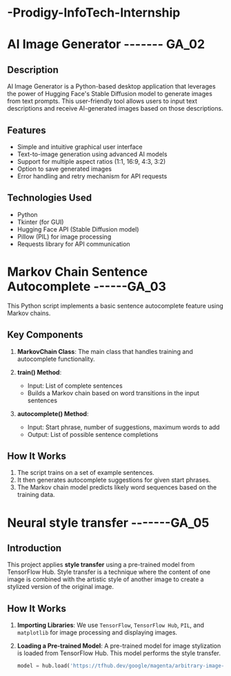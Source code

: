 # -Prodigy-InfoTech-Internship

# AI Image Generator ------- GA_02

## Description

AI Image Generator is a Python-based desktop application that leverages the power of Hugging Face's Stable Diffusion model to generate images from text prompts. This user-friendly tool allows users to input text descriptions and receive AI-generated images based on those descriptions.

## Features

- Simple and intuitive graphical user interface
- Text-to-image generation using advanced AI models
- Support for multiple aspect ratios (1:1, 16:9, 4:3, 3:2)
- Option to save generated images
- Error handling and retry mechanism for API requests

## Technologies Used

- Python
- Tkinter (for GUI)
- Hugging Face API (Stable Diffusion model)
- Pillow (PIL) for image processing
- Requests library for API communication

# Markov Chain Sentence Autocomplete ------GA_03

This Python script implements a basic sentence autocomplete feature using Markov chains.

## Key Components

1. **MarkovChain Class**: The main class that handles training and autocomplete functionality.

2. **train() Method**: 
   - Input: List of complete sentences
   - Builds a Markov chain based on word transitions in the input sentences

3. **autocomplete() Method**:
   - Input: Start phrase, number of suggestions, maximum words to add
   - Output: List of possible sentence completions

## How It Works

1. The script trains on a set of example sentences.
2. It then generates autocomplete suggestions for given start phrases.
3. The Markov chain model predicts likely word sequences based on the training data.

# Neural style transfer -------GA_05

## Introduction

This project applies **style transfer** using a pre-trained model from TensorFlow Hub. Style transfer is a technique where the content of one image is combined with the artistic style of another image to create a stylized version of the original image.

## How It Works

1. **Importing Libraries**: 
   We use `TensorFlow`, `TensorFlow Hub`, `PIL`, and `matplotlib` for image processing and displaying images.

2. **Loading a Pre-trained Model**:
   A pre-trained model for image stylization is loaded from TensorFlow Hub. This model performs the style transfer.

   ```python
   model = hub.load('https://tfhub.dev/google/magenta/arbitrary-image-stylization-v1-256/2')


